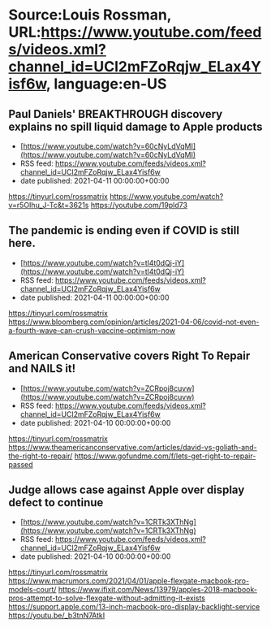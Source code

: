 # Source:Louis Rossman, URL:https://www.youtube.com/feeds/videos.xml?channel_id=UCl2mFZoRqjw_ELax4Yisf6w, language:en-US

## Paul Daniels' BREAKTHROUGH discovery explains no spill liquid damage to Apple products
 - [https://www.youtube.com/watch?v=60cNyLdVqMI](https://www.youtube.com/watch?v=60cNyLdVqMI)
 - RSS feed: https://www.youtube.com/feeds/videos.xml?channel_id=UCl2mFZoRqjw_ELax4Yisf6w
 - date published: 2021-04-11 00:00:00+00:00

https://tinyurl.com/rossmatrix
https://www.youtube.com/watch?v=r5OIhu_J-Tc&t=3621s
https://youtube.com/19pld73

## The pandemic is ending even if COVID is still here.
 - [https://www.youtube.com/watch?v=tl4t0dQj-iY](https://www.youtube.com/watch?v=tl4t0dQj-iY)
 - RSS feed: https://www.youtube.com/feeds/videos.xml?channel_id=UCl2mFZoRqjw_ELax4Yisf6w
 - date published: 2021-04-11 00:00:00+00:00

https://tinyurl.com/rossmatrix
https://www.bloomberg.com/opinion/articles/2021-04-06/covid-not-even-a-fourth-wave-can-crush-vaccine-optimism-now

## American Conservative covers Right To Repair and NAILS it!
 - [https://www.youtube.com/watch?v=ZCRpoj8cuvw](https://www.youtube.com/watch?v=ZCRpoj8cuvw)
 - RSS feed: https://www.youtube.com/feeds/videos.xml?channel_id=UCl2mFZoRqjw_ELax4Yisf6w
 - date published: 2021-04-10 00:00:00+00:00

https://tinyurl.com/rossmatrix
https://www.theamericanconservative.com/articles/david-vs-goliath-and-the-right-to-repair/
https://www.gofundme.com/f/lets-get-right-to-repair-passed

## Judge allows case against Apple over display defect to continue
 - [https://www.youtube.com/watch?v=1CRTk3XThNg](https://www.youtube.com/watch?v=1CRTk3XThNg)
 - RSS feed: https://www.youtube.com/feeds/videos.xml?channel_id=UCl2mFZoRqjw_ELax4Yisf6w
 - date published: 2021-04-10 00:00:00+00:00

https://tinyurl.com/rossmatrix
https://www.macrumors.com/2021/04/01/apple-flexgate-macbook-pro-models-court/
https://www.ifixit.com/News/13979/apples-2018-macbook-pros-attempt-to-solve-flexgate-without-admitting-it-exists
https://support.apple.com/13-inch-macbook-pro-display-backlight-service
https://youtu.be/_b3tnN7AtkI

